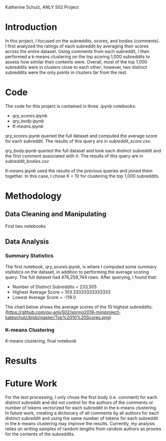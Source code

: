 Katherine Schulz, ANLY 502 Project

# Introduction
In this project, I focused on the subreddits, scores, and bodies (comments). I first analyzed the ratings of each subreddit by averaging their scores across the entire dataset. Using comments from each subreddit, I then performed a k-means clustering on the top scoring 1,000 subreddits to assess how similar their contents were. Overall, most of the top 1,000 subreddits were in clusters close to each other; however, two distinct subreddits were the only points in clusters far from the rest. 


# Code
The code for this project is contained in three .ipynb notebooks:
* *qry_scores.ipynb*
* *qry_body.ipynb*
* *K-means.ipynb*

*qry_scores.ipynb* queried the full dataset and computed the average score for each subreddit. The results of this query are in *subreddit_score.csv*.

*qry_body.ipynb* queried the full dataset and took each distinct subreddit and the first comment associated with it. The results of this query are in *subreddit_bodies.csv*

*K-means.ipynb* used the results of the previous queries and joined them together. In this case, I chose K = 10 for clustering the top 1,000 subreddits. 

# Methodology

## Data Cleaning and Manipulating 

First two notebooks

## Data Analysis

### Summary Statistics
The first notebook, *qry_scores.ipynb*, is where I computed some summary statistics on the dataset, in addition to performing the average scoring query. The full dataset had 476,259,744 rows. After querying, I found that:

* Number of Distinct Subreddits = 233,505
* Highest Average Score = 103.33333333333333
* Lowest Average Score = -119.0

The chart below shows the average scores of the 10 highest subreddits:
(https://github.com/gu-anly502/spring2019-miniproject-kateschulz/blob/master/Top%2010%20Scores.png)

### K-means Clustering
K-means clustering, final notebook


# Results


# Future Work

For the text processing, I only chose the first body (i.e. comment) for each distinct subreddit and did not control for the authors of the comments or number of tokens vectorized for each subreddit in the k-means clustering. In  future work, creating a dictionary of all comments by all authors for each distinct subreddit and using the same number of tokens for each subreddit in the k-means clustering may improve the results. Currently, my analysis relies on writing samples of random lengths from random authors as proxies for the contents of the subreddits.  
